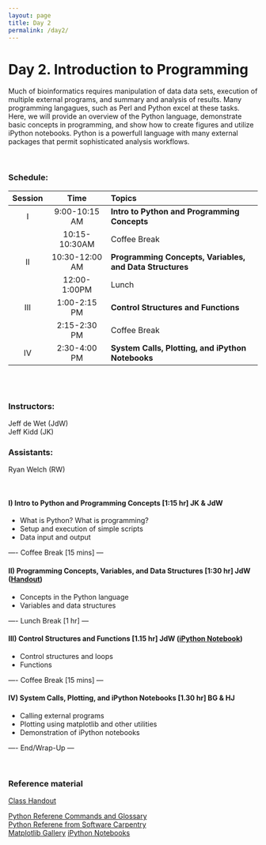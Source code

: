 ```yaml
---
layout: page
title: Day 2
permalink: /day2/
---
```



# Day 2. Introduction to Programming

Much of bioinformatics requires manipulation of data data sets, execution of multiple external programs, and summary and analysis of results.  Many programming langagues, such as Perl and Python excel at these tasks.  Here, we will provide an overview of the Python language, demonstrate basic concepts in programming, and show how to create figures and utilize iPython notebooks.  Python is a powerfull language with many external packages that permit sophisticated analysis workflows.



<br>

### Schedule:

| Session | Time           | Topics                   | 
| :-----: |:--------------:| :----------------------- | 
| I       | 9:00-10:15 AM  | **Intro to Python and Programming Concepts** | 
|         | 10:15-10:30AM  | Coffee Break             | 
| II      | 10:30-12:00 AM | **Programming Concepts, Variables, and Data Structures**       | 
|         | 12:00-1:00PM   | Lunch                    | 
| III     | 1:00-2:15 PM   | **Control Structures and Functions**    | 
|         | 2:15-2:30 PM   | Coffee Break             | 
| IV      | 2:30-4:00 PM   | **System Calls, Plotting, and iPython Notebooks**   | 


<br>



<br>

### Instructors:
Jeff de Wet (JdW)  
Jeff Kidd (JK)

### Assistants:
Ryan Welch (RW)

<br>

#### I)   Intro to Python and Programming Concepts [1:15 hr]  JK & JdW
- What is Python?  What is programming?
- Setup and execution of simple scripts
- Data input and output

—- Coffee Break [15 mins] —  

#### II)   Programming Concepts, Variables, and Data Structures [1:30 hr]  JdW ([Handout](../class-material/handout_day2-2_python.pdf))
- Concepts in the Python language
- Variables and data structures

—- Lunch Break [1 hr] —  

#### III)   Control Structures and Functions [1.15 hr] JdW ([iPython Notebook](../class-material/bioinf606.ipynb))   
- Control structures and loops
- Functions

—- Coffee Break [15 mins] —  

#### IV)   System Calls, Plotting, and iPython Notebooks [1.30 hr] BG & HJ
- Calling external programs 
- Plotting using matplotlib and other utilities
- Demonstration of iPython notebooks

—- End/Wrap-Up —


<br>

### Reference material
[Class Handout](../class-material/handout_day2-2_python.pdf)

[Python Referene Commands and Glossary](../class-material/python-reference.html)  
[Python Referene from Software Carpentry](http://software-carpentry.org/v5/novice/ref/03-python.html)  
[Matplotlib Gallery](http://matplotlib.org/gallery.html)
[iPython Notebooks](http://ipython.org/notebook.html)

<!--- files dont exist yet...
[Slides-2.1]()
[Slides-2.2]()
-->

